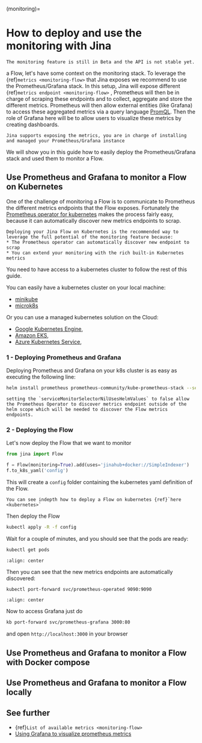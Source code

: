 (monitoring)=
# How to deploy and use the monitoring with Jina

```{caution} 
The monitoring feature is still in Beta and the API is not stable yet.
```

 a Flow, let's have some context on the monitoring stack.
To leverage the {ref}`metrics <monitoring-flow>` that Jina exposes we recommend to use the Prometheus/Grafana stack. In this setup, Jina will expose different {ref}`metrics endpoint <monitoring-flow>`  , Prometheus will then be in charge of scraping these endpoints and
to collect, aggregate and store the different metrics. Prometheus will then allow external entities (like Grafana) to access these aggregated metrics via a query language [PromQL](https://prometheus.io/docs/prometheus/latest/querying/basics/).
Then the role of Grafana here will be to allow users to visualize these metrics by creating dashboards.

```{hint} 
Jina supports exposing the metrics, you are in charge of installing and managed your Prometheus/Grafana instance
```

We will show you in this guide how to easily deploy the Prometheus/Grafana stack and used them to monitor a Flow.

## Use Prometheus and Grafana to monitor a Flow on Kubernetes


One of the challenge of monitoring a Flow is to communicate to Prometheus the different metrics endpoints that the Flow exposes.
Fortunately the [Prometheus operator for kubernetes](https://github.com/prometheus-operator/prometheus-operator/blob/main/Documentation/user-guides/getting-started.md) makes the process fairly easy, because it can automatically discover new metrics endpoints to scrap.

```{hint} 
Deploying your Jina Flow on Kubernetes is the recommended way to leverage the full potential of the monitoring feature because:
* The Prometheus operator can automatically discover new endpoint to scrap
* You can extend your monitoring with the rich built-in Kubernetes metrics
```

You need to have access to a kubernetes cluster to follow the rest of this guide.

You can easily have a kubernetes cluster on your local machine:
- [minikube](https://minikube.sigs.k8s.io/docs/)
- [microk8s](https://microk8s.io/)

Or you can use a  managed kubernetes solution on the Cloud:
- [Google Kubernetes Engine](https://cloud.google.com/kubernetes-engine),
- [Amazon EKS](https://aws.amazon.com/eks),
- [Azure Kubernetes Service](https://azure.microsoft.com/en-us/services/kubernetes-service),


### 1 - Deploying Prometheus and Grafana

Deploying Prometheus and Grafana on your k8s cluster is as easy as executing the following line:

```bash
helm install prometheus prometheus-community/kube-prometheus-stack --set prometheus.prometheusSpec.serviceMonitorSelectorNilUsesHelmValues=false
```
```{hint} 
setting the `serviceMonitorSelectorNilUsesHelmValues` to false allow the Prometheus Operator to discover metrics endpoint outside of the helm scope which will be needed to discover the Flow metrics endpoints.
```

### 2 - Deploying the Flow

Let's now deploy the Flow that we want to monitor

```python
from jina import Flow

f = Flow(monitoring=True).add(uses='jinahub+docker://SimpleIndexer')
f.to_k8s_yaml('config')
```

This will create a `config` folder containing the kubernetes yaml definition of the Flow.

```{seealso}
You can see indepth how to deploy a Flow on kubernetes {ref}`here <kubernetes>`
```

Then deploy the Flow

```bash
kubectl apply -R -f config
```

Wait for a couple of minutes, and you should see that the pods are ready:

```bash
kubectl get pods
```

```{figure} ../../.github/2.0/kubectl_pods.png
:align: center
```

Then you can see that the new metrics endpoints are automatically discovered:
```bash
kubectl port-forward svc/prometheus-operated 9090:9090
```

```{figure} ../../.github/2.0/prometheus_target.png
:align: center
```

Now to access Grafana just do

```bash
kb port-forward svc/prometheus-grafana 3000:80
```

and open `http://localhost:3000` in your browser


## Use Prometheus and Grafana to monitor a Flow with Docker compose

## Use Prometheus and Grafana to monitor a Flow locally

## See further

- {ref}`List of available metrics <monitoring-flow>`
- [Using Grafana to visualize prometheus metrics](https://grafana.com/docs/grafana/latest/getting-started/getting-started-prometheus/)
